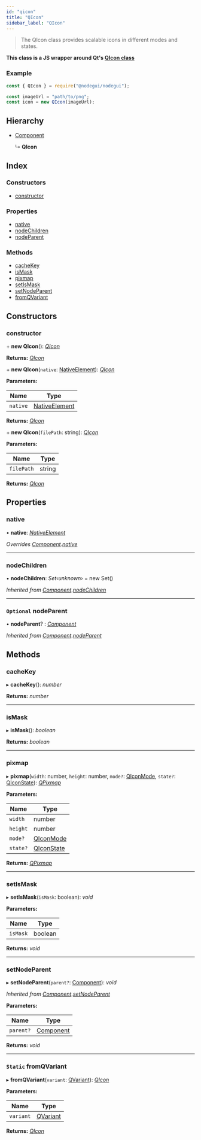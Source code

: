 ```yaml
---
id: "qicon"
title: "QIcon"
sidebar_label: "QIcon"
---
```


> The QIcon class provides scalable icons in different modes and states.

**This class is a JS wrapper around Qt's [QIcon class](https://doc.qt.io/qt-5/qicon.html)**

### Example

```javascript
const { QIcon } = require("@nodegui/nodegui");

const imageUrl = "path/to/png";
const icon = new QIcon(imageUrl);
```

## Hierarchy

* [Component](component.md)

  ↳ **QIcon**

## Index

### Constructors

* [constructor](qicon.md#constructor)

### Properties

* [native](qicon.md#native)
* [nodeChildren](qicon.md#nodechildren)
* [nodeParent](qicon.md#optional-nodeparent)

### Methods

* [cacheKey](qicon.md#cachekey)
* [isMask](qicon.md#ismask)
* [pixmap](qicon.md#pixmap)
* [setIsMask](qicon.md#setismask)
* [setNodeParent](qicon.md#setnodeparent)
* [fromQVariant](qicon.md#static-fromqvariant)

## Constructors

###  constructor

\+ **new QIcon**(): *[QIcon](qicon.md)*

**Returns:** *[QIcon](qicon.md)*

\+ **new QIcon**(`native`: [NativeElement](../globals.md#nativeelement)): *[QIcon](qicon.md)*

**Parameters:**

Name | Type |
------ | ------ |
`native` | [NativeElement](../globals.md#nativeelement) |

**Returns:** *[QIcon](qicon.md)*

\+ **new QIcon**(`filePath`: string): *[QIcon](qicon.md)*

**Parameters:**

Name | Type |
------ | ------ |
`filePath` | string |

**Returns:** *[QIcon](qicon.md)*

## Properties

###  native

• **native**: *[NativeElement](../globals.md#nativeelement)*

*Overrides [Component](component.md).[native](component.md#abstract-native)*

___

###  nodeChildren

• **nodeChildren**: *Set‹unknown›* =  new Set()

*Inherited from [Component](component.md).[nodeChildren](component.md#nodechildren)*

___

### `Optional` nodeParent

• **nodeParent**? : *[Component](component.md)*

*Inherited from [Component](component.md).[nodeParent](component.md#optional-nodeparent)*

## Methods

###  cacheKey

▸ **cacheKey**(): *number*

**Returns:** *number*

___

###  isMask

▸ **isMask**(): *boolean*

**Returns:** *boolean*

___

###  pixmap

▸ **pixmap**(`width`: number, `height`: number, `mode?`: [QIconMode](../enums/qiconmode.md), `state?`: [QIconState](../enums/qiconstate.md)): *[QPixmap](qpixmap.md)*

**Parameters:**

Name | Type |
------ | ------ |
`width` | number |
`height` | number |
`mode?` | [QIconMode](../enums/qiconmode.md) |
`state?` | [QIconState](../enums/qiconstate.md) |

**Returns:** *[QPixmap](qpixmap.md)*

___

###  setIsMask

▸ **setIsMask**(`isMask`: boolean): *void*

**Parameters:**

Name | Type |
------ | ------ |
`isMask` | boolean |

**Returns:** *void*

___

###  setNodeParent

▸ **setNodeParent**(`parent?`: [Component](component.md)): *void*

*Inherited from [Component](component.md).[setNodeParent](component.md#setnodeparent)*

**Parameters:**

Name | Type |
------ | ------ |
`parent?` | [Component](component.md) |

**Returns:** *void*

___

### `Static` fromQVariant

▸ **fromQVariant**(`variant`: [QVariant](qvariant.md)): *[QIcon](qicon.md)*

**Parameters:**

Name | Type |
------ | ------ |
`variant` | [QVariant](qvariant.md) |

**Returns:** *[QIcon](qicon.md)*
